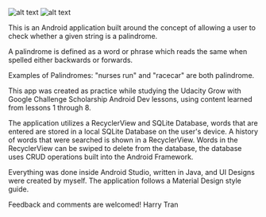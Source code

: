 ![alt text][screenone] ![alt text][screentwo]

This is an Android application built around the concept of allowing a user to check whether a given string is a palindrome.

A palindrome is defined as a word or phrase which reads the same when spelled either backwards or forwards.

Examples of Palindromes: "nurses run" and "racecar" are both palindrome.

This app was created as practice while studying the Udacity Grow with Google Challenge Scholarship Android Dev lessons, using content learned from lessons 1 through 8.

The application utilizes a RecyclerView and SQLite Database, words that are entered are stored in a local SQLite Database on the user's device. A history of words that were searched is shown in a RecyclerView. Words in the RecyclerView can be swiped to delete from the database, the database uses CRUD operations built into the Android Framework.

Everything was done inside Android Studio, written in Java, and UI Designs were created by myself. The application follows a Material Design style guide.

Feedback and comments are welcomed!
Harry Tran


[screenone]: https://i.imgur.com/nkNG9kp.png "First Screenshot"
[screentwo]: https://i.imgur.com/dQVFrT3.png "Second Screenshot"
